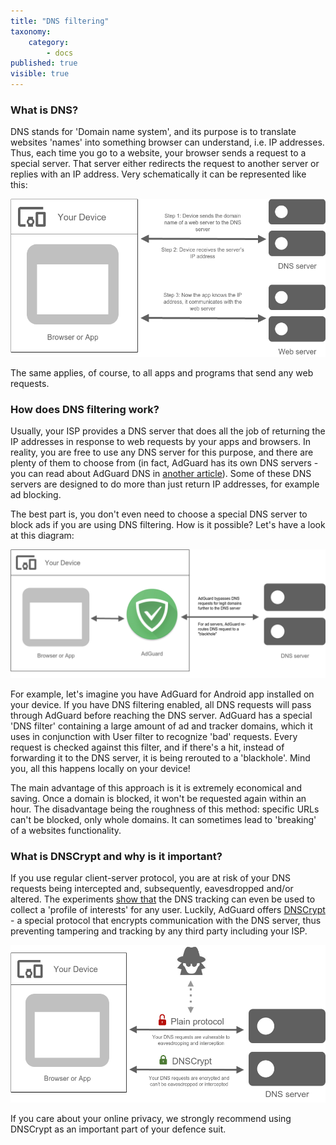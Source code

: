 ```yaml
---
title: "DNS filtering"
taxonomy:
    category:
        - docs
published: true
visible: true
---
```

### What is DNS?

DNS stands for 'Domain name system', and its purpose is to translate websites 'names' into something browser can understand, i.e. IP addresses. Thus, each time you go to a website, your browser sends a request to a special server. That server either redirects the request to another server or replies with an IP address. Very schematically it can be represented like this:

![dns-scheme](How_DNS_works.png)

The same applies, of course, to all apps and programs that send any web requests.

### How does DNS filtering work?

Usually, your ISP provides a DNS server that does all the job of returning the IP addresses in response to web requests by your apps and browsers. In reality, you are free to use any DNS server for this purpose, and there are plenty of them to choose from (in fact, AdGuard has its own DNS servers - you can read about AdGuard DNS in [another article](https://kb.adguard.com/en/dns/overview)). Some of these DNS servers are designed to do more than just return IP addresses, for example ad blocking. 

The best part is, you don't even need to choose a special DNS server to block ads if you are using DNS filtering. How is it possible? Let's have a look at this diagram:

![dns-scheme](How_DNS_Filtering_works.png)

For example, let's imagine you have AdGuard for Android app installed on your device. If you have DNS filtering enabled, all DNS requests will pass through AdGuard before reaching the DNS server. AdGuard has a special 'DNS filter' containing a large amount of ad and tracker domains, which it uses in conjunction with User filter to recognize 'bad' requests. Every request is checked against this filter, and if there's a hit, instead of forwarding it to the DNS server, it is being rerouted to a 'blackhole'. Mind you, all this happens locally on your device!

The main advantage of this approach is it is extremely economical and saving. Once a domain is blocked, it won't be requested again within an hour. The disadvantage being the roughness of this method: specific URLs can't be blocked, only whole domains. It can sometimes lead to 'breaking' of a websites functionality.

### What is DNSCrypt and why is it important?

If you use regular client-server protocol, you are at risk of your DNS requests being intercepted and, subsequently, eavesdropped and/or altered. The experiments [show that](https://blog.adguard.com/dns-track-you/) the DNS tracking can even be used to collect a 'profile of interests' for any user. Luckily, AdGuard offers [DNSCrypt](https://dnscrypt.info/) - a special protocol that encrypts communication with the DNS server, thus preventing tampering and tracking by any third party including your ISP.

![dnscrypt-scheme](DNSCrypt.png)

If you care about your online privacy, we strongly recommend using DNSCrypt as an important part of your defence suit.

